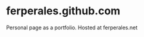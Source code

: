 ferperales.github.com
=====================

Personal page as a portfolio. Hosted at ferperales.net

